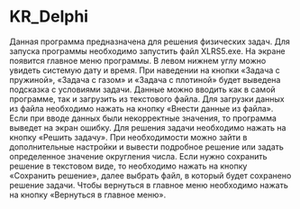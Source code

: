 # KR_Delphi

Данная программа предназначена для решения физических задач. Для запуска программы необходимо запустить файл XLRS5.exe. На экране появится главное меню программы.
В левом нижнем углу можно увидеть системую дату и время. При наведении на кнопки «Задача с пружиной», «Задача с газом» и «Задача с плотиной» будет выведена подсказка с условиями задачи. 
Данные можно вводить как в самой программе, так и загрузить из текстового файла. Для загрузки данных из файла необходимо нажать на кнопку «Внести данные из файла». 
Если при вводе данных были некорректные значения, то программа выведет на экран ошибку.
Для решения задачи необходимо нажать на кнопку «Решить задачу». 
При необходимости можно зайти в дополнительные настройки и вывести подробное решение или задать определенное значение округления числа. 
Если нужно сохранить решение в текстовом виде, то необходимо нажать на кнопку «Сохранить решение», далее выбрать файл, в который будет сохранено решение задачи. 
Чтобы вернуться в главное меню необходимо нажать на кнопку «Вернуться в главное меню».
